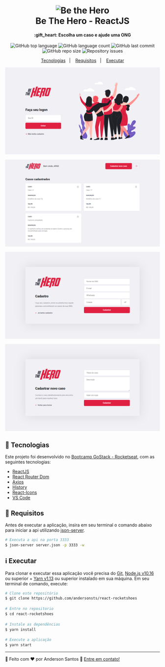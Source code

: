 <h1 align="center">
    <img alt="Be the Hero" src="https://res.cloudinary.com/dmhdlolqy/image/upload/v1585076846/herod_a8h4pf.png" />
    <br />
    Be The Hero - ReactJS
</h1>

<h4 align="center">
   :gift_heart: Escolha um caso e ajude uma ONG
</h4>

<p align="center">
  <img alt="GitHub top language" src="https://img.shields.io/github/languages/count/andersonsts/be-the-hero-nodejs">

  <img alt="GitHub language count" src="https://img.shields.io/github/languages/top/andersonsts/be-the-hero-nodejs">

  <img alt="GitHub last commit" src="https://img.shields.io/github/last-commit/andersonsts/be-the-hero-nodejs">

  <img alt="GitHub repo size" src="https://img.shields.io/github/repo-size/andersonsts/be-the-hero-nodejs">  

  <img alt="Repository issues" src="https://img.shields.io/github/issues/andersonsts/be-the-hero-nodejs">
</p>

<p align="center">
  <a href="#rocket-tecnologias">Tecnologias</a>&nbsp;&nbsp;&nbsp;|&nbsp;&nbsp;&nbsp;
  <a href="#bookmark_tabs-requisitos">Requisitos</a>&nbsp;&nbsp;&nbsp;|&nbsp;&nbsp;&nbsp;
  <a href="#information_source-executar">Executar</a>
</p>

![App Screenshot](home.png)

![App Screenshot2](casos.png)

![App Screenshot3](register.png)

![App Screenshot4](newincident.png)

## :rocket: Tecnologias

Este projeto foi desenvolvido no [Bootcamp GoStack - Rocketseat](https://rocketseat.com.br/bootcamp), com as seguintes tecnologias:

-  [ReactJS](https://reactjs.org/)
-  [React Router Dom](https://github.com/ReactTraining/react-router)
-  [Axios](https://github.com/axios/axios)
-  [History](https://www.npmjs.com/package/history)
-  [React-Icons](https://react-icons.netlify.com/)
-  [VS Code][vc] 

## :bookmark_tabs: Requisitos
Antes de executar a aplicação, insira em seu terminal o comando abaixo para iniciar
a api utilizando [json-server](https://github.com/typicode/json-server).

```bash
# Executa a api na porta 3333
$ json-server server.json -p 3333 -w 

```

## :information_source: Executar
Para clonar e executar essa aplicação você precisa do [Git](https://git-scm.com), [Node.js v10.16][nodejs] ou superior + [Yarn v1.13][yarn] ou superior instalado em sua máquina. Em seu terminal de comando, execute:

```bash
# Clone este repositório
$ git clone https://github.com/andersonsts/react-rocketshoes

# Entre no repositorio
$ cd react-rocketshoes

# Instale as dependências
$ yarn install

# Execute a aplicação
$ yarn start
```

---

:rocket: Feito com ♥ por Anderson Santos :wave: [Entre em contato!](https://www.linkedin.com/in/andersonst-dev)


[nodejs]: https://nodejs.org/
[yarn]: https://yarnpkg.com/
[vc]: https://code.visualstudio.com/
[vceditconfig]: https://marketplace.visualstudio.com/items?itemName=EditorConfig.EditorConfig
[vceslint]: https://marketplace.visualstudio.com/items?itemName=dbaeumer.vscode-eslint


